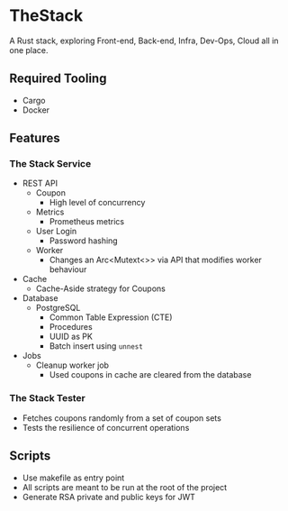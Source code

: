 # TheStack

A Rust stack, exploring Front-end, Back-end, Infra, Dev-Ops, Cloud all in one place.

## Required Tooling

* Cargo
* Docker

## Features

### The Stack Service

* REST API
  * Coupon
    * High level of concurrency
  * Metrics
    * Prometheus metrics
  * User Login
    * Password hashing
  * Worker
    * Changes an Arc<Mutext<>> via API that modifies worker behaviour
* Cache
  * Cache-Aside strategy for Coupons
* Database
  * PostgreSQL
    * Common Table Expression (CTE)
    * Procedures
    * UUID as PK
    * Batch insert using `unnest`
* Jobs
  * Cleanup worker job
    * Used coupons in cache are cleared from the database

### The Stack Tester

* Fetches coupons randomly from a set of coupon sets
* Tests the resilience of concurrent operations

## Scripts

* Use makefile as entry point
* All scripts are meant to be run at the root of the project
* Generate RSA private and public keys for JWT

